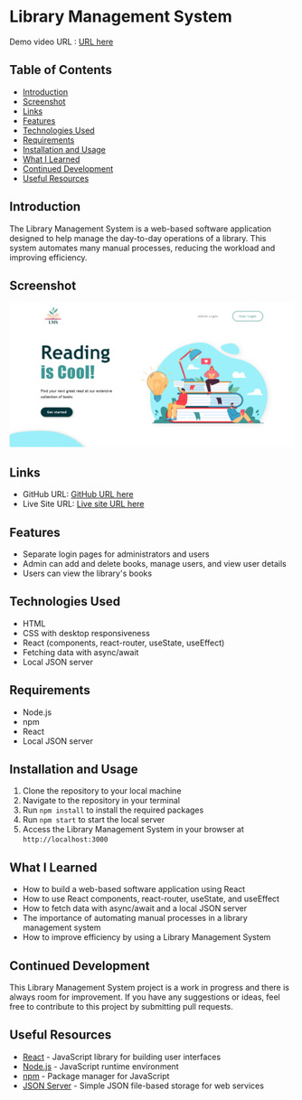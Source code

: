 # Library Management System
Demo video URL : [URL here](https://drive.google.com/file/d/1kJ2C-VYemqQFQqcj7xWTAdE3Gz2uT5ig/view?usp=sharing)

## Table of Contents
- [Introduction](#Introduction)
- [Screenshot](#Screenshot)
- [Links](#links)
- [Features](#Features)
- [Technologies Used](#Technologies-Used)
- [Requirements](#Requirements)
- [Installation and Usage](#Installation-and-Usage)
- [What I Learned](#What-I-Learned)
- [Continued Development](#Continued-Development)
- [Useful Resources](#Useful-Resources)

## Introduction
The Library Management System is a web-based software application designed to help manage the day-to-day operations of a library. This system automates many manual processes, reducing the workload and improving efficiency. 

## Screenshot
[![Demo Video](https://raw.githubusercontent.com/darskp/library-management-system-react/main/screenshots/Library-Management-System.png)](https://drive.google.com/file/d/1kJ2C-VYemqQFQqcj7xWTAdE3Gz2uT5ig/view?usp=sharing)

## Links
- GitHub URL: [GitHub URL here](https://github.com/darskp/library-management-system-react/)
- Live Site URL: [Live site URL here](https://darskp.github.io/library-management-system-react/)

## Features
- Separate login pages for administrators and users
- Admin can add and delete books, manage users, and view user details
- Users can view the library's books

## Technologies Used
- HTML
- CSS with desktop responsiveness
- React (components, react-router, useState, useEffect)
- Fetching data with async/await
- Local JSON server

## Requirements
- Node.js
- npm
- React
- Local JSON server

## Installation and Usage
1. Clone the repository to your local machine
2. Navigate to the repository in your terminal
3. Run `npm install` to install the required packages
4. Run `npm start` to start the local server
5. Access the Library Management System in your browser at `http://localhost:3000`

## What I Learned
- How to build a web-based software application using React
- How to use React components, react-router, useState, and useEffect
- How to fetch data with async/await and a local JSON server
- The importance of automating manual processes in a library management system
- How to improve efficiency by using a Library Management System

## Continued Development
This Library Management System project is a work in progress and there is always room for improvement. If you have any suggestions or ideas, feel free to contribute to this project by submitting pull requests.

## Useful Resources
- [React](https://reactjs.org/) - JavaScript library for building user interfaces
- [Node.js](https://nodejs.org/) - JavaScript runtime environment
- [npm](https://www.npmjs.com/) - Package manager for JavaScript
- [JSON Server](https://github.com/typicode/json-server) - Simple JSON file-based storage for web services
